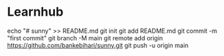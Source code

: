 # Learnhub
echo "# sunny" >> README.md
git init
git add README.md
git commit -m "first commit"
git branch -M main
git remote add origin https://github.com/bankebihari/sunny.git
git push -u origin main
